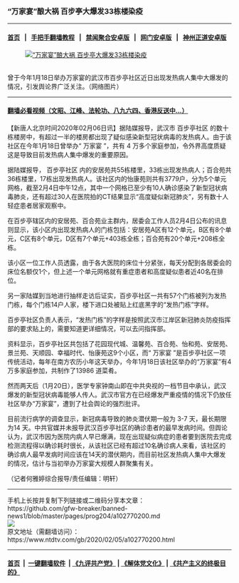 ### “万家宴”酿大祸  百步亭大爆发33栋楼染疫
------------------------

#### [首页](https://github.com/gfw-breaker/banned-news1/blob/master/README.md) &nbsp;&nbsp;|&nbsp;&nbsp; [手把手翻墙教程](https://github.com/gfw-breaker/guides/wiki) &nbsp;&nbsp;|&nbsp;&nbsp; [禁闻聚合安卓版](https://github.com/gfw-breaker/bn-android) &nbsp;&nbsp;|&nbsp;&nbsp; [网门安卓版](https://github.com/oGate2/oGate) &nbsp;&nbsp;|&nbsp;&nbsp; [神州正道安卓版](https://github.com/SzzdOgate/update) 



<div><div class="featured_image">
 <a href="https://i.ntdtv.com/assets/uploads/2020/02/7a5fd12bb5a9f8670d4e01bd63168e23.jpg" target="_blank">
  <figure>
   <img alt="“万家宴”酿大祸  百步亭大爆发33栋楼染疫" src="https://i.ntdtv.com/assets/uploads/2020/02/7a5fd12bb5a9f8670d4e01bd63168e23-800x450.jpg"/>
  </figure><br/>
 </a>
 <span class="caption">
  曾于今年1月18日举办万家宴的武汉市百步亭社区近日出现发热病人集中大爆发的情况，引发舆论界广泛关注。（网络图片）
 </span>
</div>
</div><hr/>

#### [翻墙必看视频（文昭、江峰、法轮功、八九六四、香港反送中...）](https://github.com/gfw-breaker/banned-news1/blob/master/pages/link3.md)

<div><div class="post_content" itemprop="articleBody">
 <p>
  【新唐人北京时间2020年02月06日讯】据陆媒报导，武汉市
  <ok href="https://www.ntdtv.com/gb/百步亭社区.htm">
   百步亭社区
  </ok>
  的数十栋楼房中，有超过一半的楼房都出现了疑似感染新型冠状病毒的发热病人。由于该社区在今年1月18日曾举办“
  <ok href="https://www.ntdtv.com/gb/万家宴.htm">
   万家宴
  </ok>
  ”，共有 4 万多个家庭参加，令外界高度质疑这是导致目前发热病人集中爆发的重要原因。
 </p>
 <p>
  据陆媒报导，
  <ok href="https://www.ntdtv.com/gb/百步亭社区.htm">
   百步亭社区
  </ok>
  内的安居苑共55栋楼里，33栋出现发热病人；百合苑共36栋楼里，17栋出现发热病人。该社区内的怡康苑则共有3779户，分为5个单元网格，截至2月4日中午12点，其中一个网格已至少有10人确诊感染了新型冠状病毒肺炎，还有超过30人在医院拍的CT结果显示“高度疑似新冠肺炎”，另有数十人轻症患者居家观察中。
 </p>
 <p>
  在百步亭辖区内的安居苑、百合苑业主群内，居委会工作人员2月4日公布的讯息则显示，该小区内出现发热病人的门栋包括：安居苑A区有12个单元，B区有8个单元，C区有8个单元，D区有7个单元+403栋全栋；百合苑有20个单元+208栋全栋。
 </p>
 <p>
  该小区一位工作人员透露，由于各大医院的床位十分紧张，每天分配到各居委会的床位名额仅1个，但上述一个单元网格就有重症患者和高度疑似患者近40名在排位。
 </p>
 <p>
  另一家陆媒到当地进行抽样走访后证实，百步亭社区一共有57个门栋被列为发热门栋，每个门栋14户人家，楼下进口处被贴上红底黑字的“发热门栋”字样。
 </p>
 <p>
  百步亭社区负责人表示，“发热门栋”的字样是按照武汉市江岸区新冠肺炎防疫指挥部的要求贴上的，需要知道更详细情况，可以去问指挥部。
 </p>
 <p>
  资料显示，百步亭社区共包括了花园现代城、温馨苑、百合苑、怡和苑、安居苑、景兰苑、天顺园、幸福时代、怡康苑这9个小区，而“
  <ok href="https://www.ntdtv.com/gb/万家宴.htm">
   万家宴
  </ok>
  ”是百步亭社区一项传统活动，每年在南方农历小年这天举办，今年1月18日该社区举办的“万家宴”有4万多家庭参加，共制作了13986 道菜肴。
 </p>
 <p>
  然而两天后（1月20日），医学专家钟南山即在中共央视的一档节目中承认，武汉爆发的新型冠状病毒能够人传人。武汉市官方在已经爆发严重疫情的情况下仍放任社区举办“万家宴”，遭到了社会舆论的强烈批评。
 </p>
 <p>
  目前流行病学的调查显示，新冠病毒导致的肺炎潜伏期一般为 3-7 天，最长期限为14 天。中共官媒并未报导武汉百步亭社区的确诊患者的最早发病时间。但舆论认为，武汉市因为医院内病人早已爆满，现在出现疑似病症的患者要到医院去完成检测流程得以确诊耗时很长，从该社区已经有超过10名确诊病人来看，该社区的确诊病人最早发病时间应该在14天的潜伏期内，而目前社区发热病人集中大爆发的情况，估计与当初举办万家宴大规模人群聚集有关。
 </p>
 <p>
  （记者何雅婷综合报导/责任编辑：明轩）
 </p>
 <div class="single_ad">
 </div>
</div>
</div>
<hr/>
手机上长按并复制下列链接或二维码分享本文章：<br/>
https://github.com/gfw-breaker/banned-news1/blob/master/pages/prog204/a102770200.md <br/>
<a href='https://github.com/gfw-breaker/banned-news1/blob/master/pages/prog204/a102770200.md'><img src='https://github.com/gfw-breaker/banned-news1/blob/master/pages/prog204/a102770200.md.png'/></a> <br/>
原文地址（需翻墙访问）：https://www.ntdtv.com/gb/2020/02/05/a102770200.html


------------------------
#### [首页](https://github.com/gfw-breaker/banned-news1/blob/master/README.md) &nbsp;|&nbsp; [一键翻墙软件](https://github.com/gfw-breaker/nogfw/blob/master/README.md) &nbsp;| [《九评共产党》](https://github.com/gfw-breaker/9ping.md/blob/master/README.md#九评之一评共产党是什么) | [《解体党文化》](https://github.com/gfw-breaker/jtdwh.md/blob/master/README.md) | [《共产主义的终极目的》](https://github.com/gfw-breaker/gczydzjmd.md/blob/master/README.md)


<img src='http://gfw-breaker.win/banned-news/pages/prog204/a102770200.md' width='0px' height='0px'/>